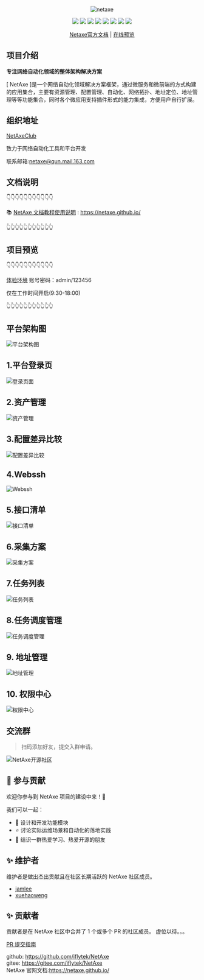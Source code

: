 <p align="center">
    <img src="readme/logo.png" alt="netaxe" />
</p>


<p align="center">
    <img src="https://img.shields.io/badge/Python-brightgreen.svg"/>
    <img src="https://img.shields.io/badge/Django-orange.svg"/>
    <img src="https://img.shields.io/badge/FastAPI-brightgreen.svg"/>
    <img src="https://img.shields.io/badge/Vue3-blue.svg"/>
    <img src="https://img.shields.io/badge/Vite-orange.svg"/>
    <img src="https://img.shields.io/badge/NaiveUI-blue.svg"/>
    <img src="https://img.shields.io/badge/license-Apache-green.svg"/>
    <a href="https://gitee.com/NetAxeClub" target="_blank">
        <img src="https://img.shields.io/badge/Author-NetAxeClub-orange.svg"/>
    </a>
</p>
<p align="center">
 <a target="_blank" href="https://netaxe.github.io">Netaxe官方文档</a> |  <a target="_blank" href="http://47.99.86.164:9980">在线预览</a> 
</p>
<!-- <a href='https://gitee.com/IFLY-DevNet/net-axe/stargazers'><img src='https://gitee.com/IFLY-DevNet/net-axe/badge/star.svg?theme=dark' alt='star'></img></a>
<a href='https://gitee.com/IFLY-DevNet/net-axe/members'><img src='https://gitee.com/IFLY-DevNet/net-axe/badge/fork.svg?theme=white' alt='fork'></img></a> -->

<!-- [![IFLY-DevNet/NetAxe](https://gitee.com/IFLY-DevNet/net-axe/widgets/widget_card.svg?colors=2877c7,e0e0e0,bddcff,e3e9ed,666666,9b9b9b)](https://gitee.com/IFLY-DevNet/net-axe) -->

## 项目介绍

**专注网络自动化领域的整体架构解决方案**

[ NetAxe ]是一个网络自动化领域解决方案框架，通过微服务和微前端的方式构建的应用集合，主要有资源管理、配置管理、自动化、网络拓扑、地址定位、地址管理等等功能集合，同时各个微应用支持插件形式的能力集成，方便用户自行扩展。

## 组织地址

[NetAxeClub](https://gitee.com/NetAxeClub)

致力于网络自动化工具和平台开发

联系邮箱:netaxe@qun.mail.163.com

## 文档说明

👇👇👇👇👇👇👇👇👇👇👇

📚 [NetAxe 文档教程使用说明](https://netaxe.github.io/) : https://netaxe.github.io/

👆👆👆👆👆👆👆👆👆👆👆
## 项目预览

👇👇👇👇👇👇👇👇👇👇👇

[体验环境](http://47.99.86.164:9980) 账号密码：admin/123456

仅在工作时间开启(9:30-18:00)

👆👆👆👆👆👆👆👆👆👆👆

## 平台架构图

![平台架构图](https://self-bucket-1258377547.cos.ap-shanghai.myqcloud.com/picgo-test/%E6%9E%B6%E6%9E%84%E5%9B%BE.jpg)

## 1.平台登录页

![登录页面](https://self-bucket-1258377547.cos.ap-shanghai.myqcloud.com/picgo-test/%E7%99%BB%E5%BD%95.jpg)

## 2.资产管理

![资产管理](https://self-bucket-1258377547.cos.ap-shanghai.myqcloud.com/picgo-test/%E8%B5%84%E4%BA%A7%E7%AE%A1%E7%90%86.jpg)

## 3.配置差异比较

![配置差异比较](https://self-bucket-1258377547.cos.ap-shanghai.myqcloud.com/picgo-test/%E9%85%8D%E7%BD%AE%E5%B7%AE%E5%BC%82%E6%AF%94%E8%BE%83.jpg)

## 4.Webssh

![Webssh](https://self-bucket-1258377547.cos.ap-shanghai.myqcloud.com/picgo-test/webssh.jpg)

## 5.接口清单

![接口清单](https://self-bucket-1258377547.cos.ap-shanghai.myqcloud.com/picgo-test/%E6%8E%A5%E5%8F%A3%E6%B8%85%E5%8D%95.jpg)

## 6.采集方案

![采集方案](https://self-bucket-1258377547.cos.ap-shanghai.myqcloud.com/picgo-test/%E9%87%87%E9%9B%86%E6%96%B9%E6%A1%88.jpg)

## 7.任务列表

![任务列表](https://self-bucket-1258377547.cos.ap-shanghai.myqcloud.com/picgo-test/%E4%BB%BB%E5%8A%A1%E5%88%97%E8%A1%A8.jpg)

## 8.任务调度管理

![任务调度管理](https://self-bucket-1258377547.cos.ap-shanghai.myqcloud.com/picgo-test/%E4%BB%BB%E5%8A%A1%E8%B0%83%E5%BA%A6.jpg)

## 9. 地址管理

![地址管理](https://self-bucket-1258377547.cos.ap-shanghai.myqcloud.com/picgo-test/%E5%9C%B0%E5%9D%80%E7%AE%A1%E7%90%86.jpg)

## 10. 权限中心

![权限中心](https://self-bucket-1258377547.cos.ap-shanghai.myqcloud.com/picgo-test/%E6%9D%83%E9%99%90%E4%B8%AD%E5%BF%83.jpg)

## 交流群

> 扫码添加好友，提交入群申请。
>

![NetAxe开源社区](https://self-bucket-1258377547.cos.ap-shanghai.myqcloud.com/picgo-test/%E5%BE%AE%E4%BF%A1.jpg)

## 🤝 参与贡献

欢迎你参与到 NetAxe 项目的建设中来！🎉

我们可以一起：

- 🎁 设计和开发功能模块
- ⭐ 讨论实际运维场景和自动化的落地实践
- 🎊 结识一群热爱学习、热爱开源的朋友

## ✨ 维护者

维护者是做出杰出贡献且在社区长期活跃的 NetAxe 社区成员。

- [jamlee](https://github.com/M87NET)
- [xuehaoweng](https://github.com/xuehaoweng)

## ✨ 贡献者

贡献者是在 NetAxe 社区中合并了 1 个或多个 PR 的社区成员。
虚位以待。。。

[PR 提交指南](https://mp.weixin.qq.com/s/sP2dC0txvBhExYxbjq94UA)

github: https://github.com/iflytek/NetAxe  
gitee: https://gitee.com/iflytek/NetAxe  
NetAxe 官网文档:https://netaxe.github.io/
